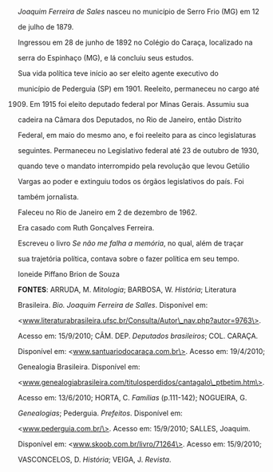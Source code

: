 

*Joaquim Ferreira de Sales* nasceu no município de Serro Frio (MG) em 12

de julho de 1879.



Ingressou em 28 de junho de 1892 no Colégio do Caraça, localizado na

serra do Espinhaço (MG), e lá concluiu seus estudos.



Sua vida política teve início ao ser eleito agente executivo do

município de Pederguia (SP) em 1901. Reeleito, permaneceu no cargo até

1909. Em 1915 foi eleito deputado federal por Minas Gerais. Assumiu sua

cadeira na Câmara dos Deputados, no Rio de Janeiro, então Distrito

Federal, em maio do mesmo ano, e foi reeleito para as cinco legislaturas

seguintes. Permaneceu no Legislativo federal até 23 de outubro de 1930,

quando teve o mandato interrompido pela revolução que levou Getúlio

Vargas ao poder e extinguiu todos os órgãos legislativos do país. Foi

também jornalista.



Faleceu no Rio de Janeiro em 2 de dezembro de 1962.



Era casado com Ruth Gonçalves Ferreira.



Escreveu o livro *Se não me falha a memória*, no qual, além de traçar

sua trajetória política, contava sobre o fazer política em seu tempo.



Ioneide Piffano Brion de Souza



**FONTES**: ARRUDA, M. *Mitologia*; BARBOSA, W. *História*; Literatura

Brasileira. *Bio. Joaquim Ferreira de Salles*. Disponível em:

\<www.literaturabrasileira.ufsc.br/Consulta/Autor\_nav.php?autor=9763\>.

Acesso em: 15/9/2010; CÂM. DEP. *Deputados brasileiros*; COL. CARAÇA.

Disponível em: \<www.santuariodocaraça.com.br\>. Acesso em: 19/4/2010;

Genealogia Brasileira. Disponível em:

\<www.genealogiabrasileira.com/titulosperdidos/cantagalo\_ptbetim.htm\>.

Acesso em: 13/6/2010; HORTA, C. *Famílias* (p.111-142); NOGUEIRA, G.

*Genealogias*; Pederguia. *Prefeitos*. Disponível em:

\<www.pederguia.com.br/\>. Acesso em: 15/9/2010; SALLES, Joaquim.

Disponível em: \<www.skoob.com.br/livro/71264\>. Acesso em: 15/9/2010;

VASCONCELOS, D. *História*; VEIGA, J. *Revista*.

